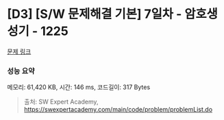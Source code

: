 # [D3] [S/W 문제해결 기본] 7일차 - 암호생성기 - 1225 

[문제 링크](https://swexpertacademy.com/main/code/problem/problemDetail.do?contestProbId=AV14uWl6AF0CFAYD) 

### 성능 요약

메모리: 61,420 KB, 시간: 146 ms, 코드길이: 317 Bytes



> 출처: SW Expert Academy, https://swexpertacademy.com/main/code/problem/problemList.do